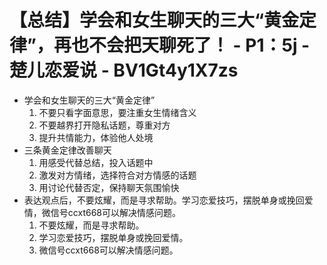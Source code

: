 # 【总结】学会和女生聊天的三大“黄金定律”，再也不会把天聊死了！ - P1：5j - 楚儿恋爱说 - BV1Gt4y1X7zs

-   学会和女生聊天的三大“黄金定律”
    1.  不要只看字面意思，要注重女生情绪含义
    2.  不要越界打开隐私话题，尊重对方
    3.  提升共情能力，体验他人处境
-   三条黄金定律改善聊天
    1.  用感受代替总结，投入话题中
    2.  激发对方情绪，选择符合对方情感的话题
    3.  用讨论代替否定，保持聊天氛围愉快
-   表达观点后，不要炫耀，而是寻求帮助。学习恋爱技巧，摆脱单身或挽回爱情，微信号ccxt668可以解决情感问题。
    1.  不要炫耀，而是寻求帮助。
    2.  学习恋爱技巧，摆脱单身或挽回爱情。
    3.  微信号ccxt668可以解决情感问题。
